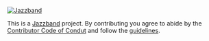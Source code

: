[![Jazzband](https://jazzband.co/static/img/jazzband.svg)](https://jazzband.co/)

This is a [Jazzband](https://jazzband.co/) project. By contributing you agree to abide by the [Contributor Code of Condut](https://jazzband.co/docs/conduct) and follow the [guidelines](https://jazzband.co/docs/guidelines).
